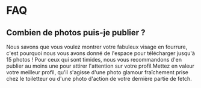 # FAQ
## Combien de photos puis-je publier ? 
Nous savons que vous voulez montrer votre fabuleux visage en fourrure, c'est pourquoi nous vous avons donné de l'espace pour télécharger jusqu'à 15 photos ! Pour ceux qui sont timides, nous vous recommandons d'en publier au moins une pour attirer l'attention sur votre profil.Mettez en valeur votre meilleur profil, qu'il s'agisse d'une photo glamour fraîchement prise chez le toiletteur ou d'une photo d'action de votre dernière partie de fetch.
